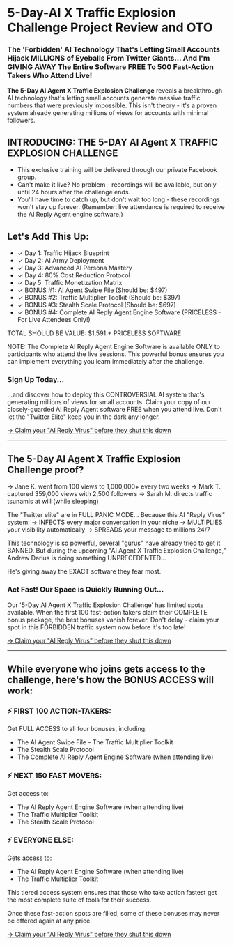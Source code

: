 # 5-Day-AI X Traffic Explosion Challenge Project Review and OTO
### The 'Forbidden' AI Technology That's Letting Small Accounts Hijack MILLIONS of Eyeballs From Twitter Giants... And I'm GIVING AWAY The Entire Software FREE To 500 Fast-Action Takers Who Attend Live!

**The 5-Day AI Agent X Traffic Explosion Challenge** reveals a breakthrough AI technology that's letting small accounts generate massive traffic numbers that were previously impossible. This isn't theory - it's a proven system already generating millions of views for accounts with minimal followers.

## INTRODUCING: THE 5-DAY AI Agent X TRAFFIC EXPLOSION CHALLENGE
- This exclusive training will be delivered through our private Facebook group. 
- Can't make it live? No problem - recordings will be available, but only until 24 hours after the challenge ends.
- You'll have time to catch up, but don't wait too long - these recordings won't stay up forever. (Remember: live attendance is required to receive the AI Reply Agent engine software.)

## Let's Add This Up:
- ✓ Day 1: Traffic Hijack Blueprint
- ✓ Day 2: AI Army Deployment
- ✓ Day 3: Advanced AI Persona Mastery
- ✓ Day 4: 80% Cost Reduction Protocol
- ✓ Day 5: Traffic Monetization Matrix
- ✓ BONUS #1: AI Agent Swipe File (Should be: $497)
- ✓ BONUS #2: Traffic Multiplier Toolkit (Should be: $397)
- ✓ BONUS #3: Stealth Scale Protocol (Should be: $697)
- ✓ BONUS #4: Complete AI Reply Agent Engine Software (PRICELESS - For Live Attendees Only!)

TOTAL SHOULD BE VALUE: $1,591 + PRICELESS SOFTWARE

NOTE: The Complete AI Reply Agent Engine Software is available ONLY to participants who attend the live sessions. This powerful bonus ensures you can implement everything you learn immediately after the challenge.

### Sign Up Today...
...and discover how to deploy this CONTROVERSIAL AI system that's generating millions of views for small accounts. Claim your copy of our closely-guarded AI Reply Agent software FREE when you attend live.
Don't let the "Twitter Elite" keep you in the dark any longer.

[→ Claim your "AI Reply Virus" before they shut this down](https://warriorplus.com/o2/a/sv7w8t9/0)

---

## The 5-Day AI Agent X Traffic Explosion Challenge proof?

→ Jane K. went from 100 views to 1,000,000+ every two weeks → Mark T. captured 359,000 views with 2,500 followers → Sarah M. directs traffic tsunamis at will (while sleeping)

The "Twitter elite" are in FULL PANIC MODE...
Because this AI "Reply Virus" system: → INFECTS every major conversation in your niche → MULTIPLIES your visibility automatically → SPREADS your message to millions 24/7

This technology is so powerful, several "gurus" have already tried to get it BANNED.
But during the upcoming "AI Agent X Traffic Explosion Challenge," Andrew Darius is doing something UNPRECEDENTED...

He's giving away the EXACT software they fear most.

### Act Fast! Our Space is Quickly Running Out...
Our '5-Day AI Agent X Traffic Explosion Challenge' has limited spots available. When the first 100 fast-action takers claim their COMPLETE bonus package, the best bonuses vanish forever. Don't delay - claim your spot in this FORBIDDEN traffic system now before it's too late!

[→ Claim your "AI Reply Virus" before they shut this down](https://warriorplus.com/o2/a/sv7w8t9/0)

---

## While everyone who joins gets access to the challenge, here's how the BONUS ACCESS will work:

### ⚡ FIRST 100 ACTION-TAKERS:
Get FULL ACCESS to all four bonuses, including:
- The AI Agent Swipe File - The Traffic Multiplier Toolkit
- The Stealth Scale Protocol
- The Complete AI Reply Agent Engine Software (when attending live)

### ⚡ NEXT 150 FAST MOVERS:
Get access to:
- The AI Reply Agent Engine Software (when attending live)
- The Traffic Multiplier Toolkit
- The Stealth Scale Protocol

### ⚡ EVERYONE ELSE:
Gets access to:
- The AI Reply Agent Engine Software (when attending live)
- The Traffic Multiplier Toolkit

This tiered access system ensures that those who take action fastest get the most complete suite of tools for their success.

Once these fast-action spots are filled, some of these bonuses may never be offered again at any price.

[→ Claim your "AI Reply Virus" before they shut this down](https://warriorplus.com/o2/a/sv7w8t9/0)
